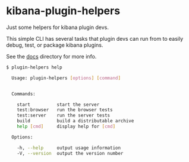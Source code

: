 # kibana-plugin-helpers

Just some helpers for kibana plugin devs.

This simple CLI has several tasks that plugin devs can run from to easily debug, test, or package kibana plugins.

See the [docs](docs) directory for more info.

```sh
$ plugin-helpers help

  Usage: plugin-helpers [options] [command]


  Commands:

    start          start the server
    test:browser   run the browser tests
    test:server    run the server tests
    build          build a distributable archive
    help [cmd]     display help for [cmd]

  Options:

    -h, --help     output usage information
    -V, --version  output the version number

```
